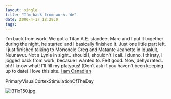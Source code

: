 ```yaml
---
layout: single
title: "I'm back from work. We"
date: 2000-4-17 18:29:0
tags: 
---
```


I'm back from work. We got a Titan A.E. standee. Marc and I put it together during the night, he started and I basically finished it. Just one little part left. I just finished talking to Mononcle Greg and Matante Jeanette in Iqualuit, Nuunavut. Not a Lynie in sight.. should I, shouldn't I call. I dunno. I thirsty, I jogged back from work, becasue I wanted to. Felt good. Now, dehydrated.. oh! I know what! I'll fill my platypus! (Don't ask if you haven't been keeping up to date) I love this site. [I am Canadian][1]




PrimaryVisualCortexStimulationOfTheDay



![i311x150.jpg][2]








   [1]: http://www.iam.ca/
   [2]: http://4.bp.blogspot.com/-3qtMdB5obvU/Tn0PtH6DLWI/AAAAAAAAAG8/h2ERqHiLZyU/s1600/i311x150.jpg
